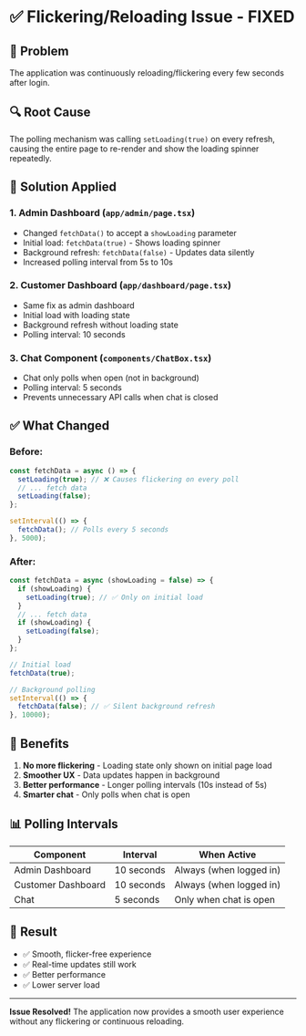 # ✅ Flickering/Reloading Issue - FIXED

## 🐛 Problem
The application was continuously reloading/flickering every few seconds after login.

## 🔍 Root Cause
The polling mechanism was calling `setLoading(true)` on every refresh, causing the entire page to re-render and show the loading spinner repeatedly.

## 🔧 Solution Applied

### **1. Admin Dashboard (`app/admin/page.tsx`)**
- Changed `fetchData()` to accept a `showLoading` parameter
- Initial load: `fetchData(true)` - Shows loading spinner
- Background refresh: `fetchData(false)` - Updates data silently
- Increased polling interval from 5s to 10s

### **2. Customer Dashboard (`app/dashboard/page.tsx`)**
- Same fix as admin dashboard
- Initial load with loading state
- Background refresh without loading state
- Polling interval: 10 seconds

### **3. Chat Component (`components/ChatBox.tsx`)**
- Chat only polls when open (not in background)
- Polling interval: 5 seconds
- Prevents unnecessary API calls when chat is closed

## ✅ What Changed

### Before:
```typescript
const fetchData = async () => {
  setLoading(true); // ❌ Causes flickering on every poll
  // ... fetch data
  setLoading(false);
};

setInterval(() => {
  fetchData(); // Polls every 5 seconds
}, 5000);
```

### After:
```typescript
const fetchData = async (showLoading = false) => {
  if (showLoading) {
    setLoading(true); // ✅ Only on initial load
  }
  // ... fetch data
  if (showLoading) {
    setLoading(false);
  }
};

// Initial load
fetchData(true);

// Background polling
setInterval(() => {
  fetchData(false); // ✅ Silent background refresh
}, 10000);
```

## 🎯 Benefits

1. **No more flickering** - Loading state only shown on initial page load
2. **Smoother UX** - Data updates happen in background
3. **Better performance** - Longer polling intervals (10s instead of 5s)
4. **Smarter chat** - Only polls when chat is open

## 📊 Polling Intervals

| Component | Interval | When Active |
|-----------|----------|-------------|
| Admin Dashboard | 10 seconds | Always (when logged in) |
| Customer Dashboard | 10 seconds | Always (when logged in) |
| Chat | 5 seconds | Only when chat is open |

## 🚀 Result

- ✅ Smooth, flicker-free experience
- ✅ Real-time updates still work
- ✅ Better performance
- ✅ Lower server load

---

**Issue Resolved!** The application now provides a smooth user experience without any flickering or continuous reloading.
